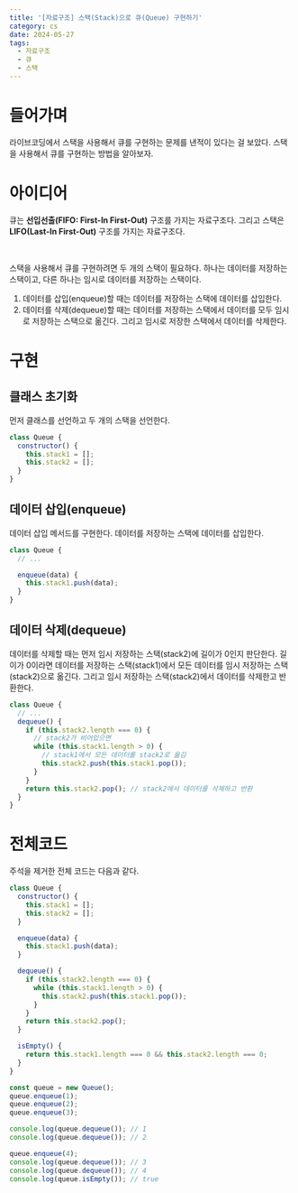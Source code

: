 ```yaml
---
title: '[자료구조] 스택(Stack)으로 큐(Queue) 구현하기'
category: cs
date: 2024-05-27
tags:
  - 자료구조
  - 큐
  - 스택
---
```


# 들어가며

라이브코딩에서 스택을 사용해서 큐를 구현하는 문제를 낸적이 있다는 걸 보았다. 스택을 사용해서 큐를 구현하는 방법을 알아보자.

# 아이디어

큐는 **선입선출(FIFO: First-In First-Out)** 구조를 가지는 자료구조다. 그리고 스택은 **LIFO(Last-In First-Out)** 구조를 가지는 자료구조다.

<br />

스택을 사용해서 큐를 구현하려면 두 개의 스택이 필요하다. 하나는 데이터를 저장하는 스택이고, 다른 하나는 임시로 데이터를 저장하는 스택이다.

1. 데이터를 삽입(enqueue)할 때는 데이터를 저장하는 스택에 데이터를 삽입한다.
2. 데이터를 삭제(dequeue)할 때는 데이터를 저장하는 스택에서 데이터를 모두 임시로 저장하는 스택으로 옮긴다. 그리고 임시로 저장한 스택에서 데이터를 삭제한다.

# 구현

## 클래스 초기화

먼저 클래스를 선언하고 두 개의 스택을 선언한다.

```js
class Queue {
  constructor() {
    this.stack1 = [];
    this.stack2 = [];
  }
}
```

## 데이터 삽입(enqueue)

데이터 삽입 메서드를 구현한다. 데이터를 저장하는 스택에 데이터를 삽입한다.

```js
class Queue {
  // ...

  enqueue(data) {
    this.stack1.push(data);
  }
}
```

## 데이터 삭제(dequeue)

데이터를 삭제할 때는 먼저 임시 저장하는 스택(stack2)에 길이가 0인지 판단한다. 길이가 0이라면 데이터를 저장하는 스택(stack1)에서 모든 데이터를 임시 저장하는 스택(stack2)으로 옮긴다. 그리고 임시 저장하는 스택(stack2)에서 데이터를 삭제한고 반환한다.

```js
class Queue {
  // ...
  dequeue() {
    if (this.stack2.length === 0) {
      // stack2가 비어있으면
      while (this.stack1.length > 0) {
        // stack1에서 모든 데이터를 stack2로 옮김
        this.stack2.push(this.stack1.pop());
      }
    }
    return this.stack2.pop(); // stack2에서 데이터를 삭제하고 반환
  }
}
```

# 전체코드

주석을 제거한 전체 코드는 다음과 같다.

```js
class Queue {
  constructor() {
    this.stack1 = [];
    this.stack2 = [];
  }

  enqueue(data) {
    this.stack1.push(data);
  }

  dequeue() {
    if (this.stack2.length === 0) {
      while (this.stack1.length > 0) {
        this.stack2.push(this.stack1.pop());
      }
    }
    return this.stack2.pop();
  }

  isEmpty() {
    return this.stack1.length === 0 && this.stack2.length === 0;
  }
}

const queue = new Queue();
queue.enqueue(1);
queue.enqueue(2);
queue.enqueue(3);

console.log(queue.dequeue()); // 1
console.log(queue.dequeue()); // 2

queue.enqueue(4);
console.log(queue.dequeue()); // 3
console.log(queue.dequeue()); // 4
console.log(queue.isEmpty()); // true
```
